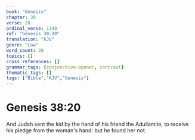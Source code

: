 ```yaml
---
book: "Genesis"
chapter: 38
verse: 20
ordinal_verse: 1140
ref: "Genesis 38:20"
translation: "KJV"
genre: "Law"
word_count: 26
topics: []
cross_references: []
grammar_tags: [conjunctive-opener, contrast]
thematic_tags: []
tags: ["Bible","KJV","Genesis"]
---
```


# Genesis 38:20

And Judah sent the kid by the hand of his friend the Adullamite, to receive his pledge from the woman's hand: but he found her not.

